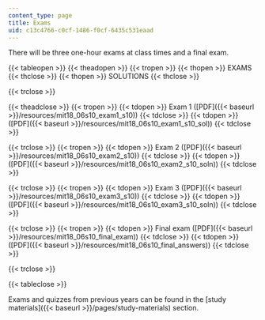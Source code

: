 ```yaml
---
content_type: page
title: Exams
uid: c13c4766-c0cf-1486-f0cf-6435c531eaad
---
```


There will be three one-hour exams at class times and a final exam.

{{< tableopen >}}
{{< theadopen >}}
{{< tropen >}}
{{< thopen >}}
EXAMS
{{< thclose >}}
{{< thopen >}}
SOLUTIONS
{{< thclose >}}

{{< trclose >}}

{{< theadclose >}}
{{< tropen >}}
{{< tdopen >}}
Exam 1 ([PDF]({{< baseurl >}}/resources/mit18_06s10_exam1_s10))
{{< tdclose >}}
{{< tdopen >}}
([PDF]({{< baseurl >}}/resources/mit18_06s10_exam1_s10_sol))
{{< tdclose >}}

{{< trclose >}}
{{< tropen >}}
{{< tdopen >}}
Exam 2 ([PDF]({{< baseurl >}}/resources/mit18_06s10_exam2_s10))
{{< tdclose >}}
{{< tdopen >}}
([PDF]({{< baseurl >}}/resources/mit18_06s10_exam2_s10_soln))
{{< tdclose >}}

{{< trclose >}}
{{< tropen >}}
{{< tdopen >}}
Exam 3 ([PDF]({{< baseurl >}}/resources/mit18_06s10_exam3_s10))
{{< tdclose >}}
{{< tdopen >}}
([PDF]({{< baseurl >}}/resources/mit18_06s10_exam3_s10_soln))
{{< tdclose >}}

{{< trclose >}}
{{< tropen >}}
{{< tdopen >}}
Final exam ([PDF]({{< baseurl >}}/resources/mit18_06s10_final_exam))
{{< tdclose >}}
{{< tdopen >}}
([PDF]({{< baseurl >}}/resources/mit18_06s10_final_answers))
{{< tdclose >}}

{{< trclose >}}

{{< tableclose >}}

Exams and quizzes from previous years can be found in the [study materials]({{< baseurl >}}/pages/study-materials) section.